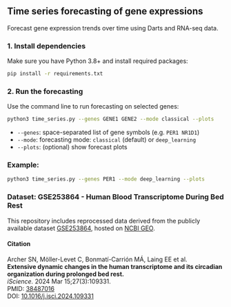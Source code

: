 ## Time series forecasting of gene expressions

Forecast gene expression trends over time using Darts and RNA-seq data.

### 1. **Install dependencies**

Make sure you have Python 3.8+ and install required packages:

```bash
pip install -r requirements.txt
```

### 2. **Run the forecasting**

Use the command line to run forecasting on selected genes:

```bash
python3 time_series.py --genes GENE1 GENE2 --mode classical --plots
```

* `--genes`: space-separated list of gene symbols (e.g. `PER1 NR1D1`)
* `--mode`: forecasting mode: `classical` (default) or `deep_learning`
* `--plots`: (optional) show forecast plots

### Example:

```bash
python3 time_series.py --genes PER1 --mode deep_learning --plots
```

### Dataset: GSE253864 - Human Blood Transcriptome During Bed Rest

This repository includes reprocessed data derived from the publicly available dataset [GSE253864](https://www.ncbi.nlm.nih.gov/geo/query/acc.cgi?acc=GSE253864), hosted on [NCBI GEO](https://www.ncbi.nlm.nih.gov/geo/).

#### Citation

Archer SN, Möller-Levet C, Bonmatí-Carrión MÁ, Laing EE et al.  
**Extensive dynamic changes in the human transcriptome and its circadian organization during prolonged bed rest.**  
_iScience._ 2024 Mar 15;27(3):109331.  
PMID: [38487016](https://pubmed.ncbi.nlm.nih.gov/38487016/)  
DOI: [10.1016/j.isci.2024.109331](https://doi.org/10.1016/j.isci.2024.109331)
